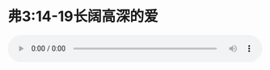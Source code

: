 # 弗3:14-19长阔高深的爱

<audio style="width: 100%;" preload="false" controls controlslist="nodownload"><source src="//file.simai.life/audio/mp3/old/12306.mp3" type="audio/mpeg">Your browser does not support the audio element.</audio>


